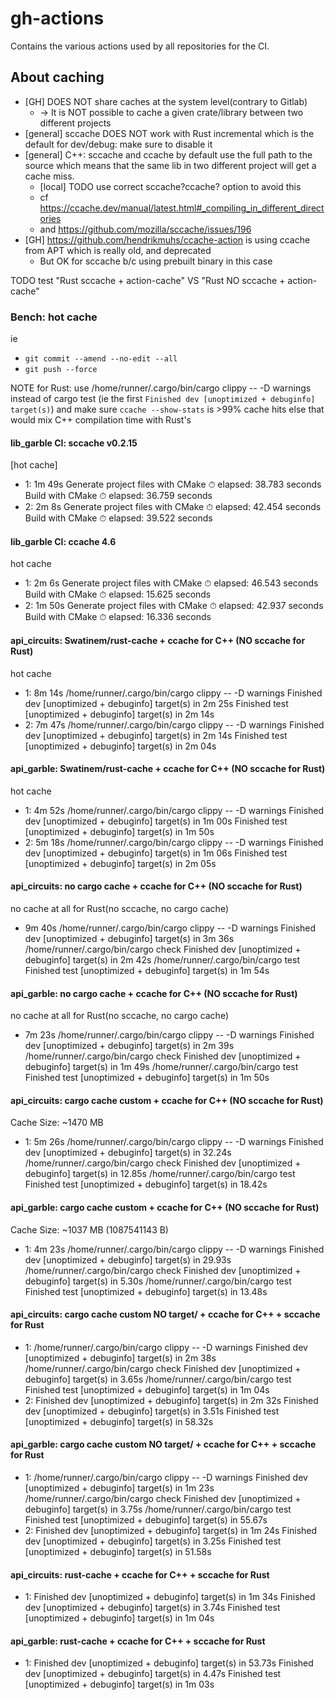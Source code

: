 # gh-actions

Contains the various actions used by all repositories for the CI.

## About caching

- [GH] DOES NOT share caches at the system level(contrary to Gitlab)
    - &rarr; It is NOT possible to cache a given crate/library between two different projects
- [general] sccache DOES NOT work with Rust incremental which is the default for dev/debug: make sure to disable it
- [general] C++: sccache and ccache by default use the full path to the source which means that the same lib in two different project will get a cache miss.
    - [local] TODO use correct sccache?ccache? option to avoid this
    - cf https://ccache.dev/manual/latest.html#_compiling_in_different_directories
    - and https://github.com/mozilla/sccache/issues/196
- [GH] https://github.com/hendrikmuhs/ccache-action is using ccache from APT which is really old, and deprecated
    - But OK for sccache b/c using prebuilt binary in this case

TODO test "Rust sccache + action-cache" VS "Rust NO sccache + action-cache"

### Bench: hot cache

ie
- `git commit --amend --no-edit --all`
- `git push --force`

NOTE for Rust: use /home/runner/.cargo/bin/cargo clippy -- -D warnings instead of cargo test (ie the first `Finished dev [unoptimized + debuginfo] target(s)`)
and make sure `ccache --show-stats` is >99% cache hits else that would mix C++ compilation time with Rust's

#### lib_garble CI: sccache v0.2.15

[hot cache]

- 1: 1m 49s
Generate project files with CMake
⏱ elapsed: 38.783 seconds
Build with CMake
⏱ elapsed: 36.759 seconds
- 2: 2m 8s
Generate project files with CMake
⏱ elapsed: 42.454 seconds
Build with CMake
⏱ elapsed: 39.522 seconds

#### lib_garble CI: ccache 4.6

hot cache

- 1:  2m 6s
Generate project files with CMake
⏱ elapsed: 46.543 seconds
Build with CMake
⏱ elapsed: 15.625 seconds
- 2:  1m 50s
Generate project files with CMake
⏱ elapsed: 42.937 seconds
Build with CMake
⏱ elapsed: 16.336 seconds

#### api_circuits: Swatinem/rust-cache + ccache for C++ (NO sccache for Rust)

hot cache

- 1: 8m 14s
/home/runner/.cargo/bin/cargo clippy -- -D warnings
Finished dev [unoptimized + debuginfo] target(s) in 2m 25s
Finished test [unoptimized + debuginfo] target(s) in 2m 14s
- 2: 7m 47s
/home/runner/.cargo/bin/cargo clippy -- -D warnings
Finished dev [unoptimized + debuginfo] target(s) in 2m 14s
Finished test [unoptimized + debuginfo] target(s) in 2m 04s

#### api_garble: Swatinem/rust-cache + ccache for C++ (NO sccache for Rust)

hot cache

- 1:  4m 52s
/home/runner/.cargo/bin/cargo clippy -- -D warnings
Finished dev [unoptimized + debuginfo] target(s) in 1m 00s
Finished test [unoptimized + debuginfo] target(s) in 1m 50s
- 2:  5m 18s
/home/runner/.cargo/bin/cargo clippy -- -D warnings
Finished dev [unoptimized + debuginfo] target(s) in 1m 06s
Finished test [unoptimized + debuginfo] target(s) in 2m 05s

#### api_circuits: no cargo cache + ccache for C++ (NO sccache for Rust)

no cache at all for Rust(no sccache, no cargo cache)

-  9m 40s
/home/runner/.cargo/bin/cargo clippy -- -D warnings
Finished dev [unoptimized + debuginfo] target(s) in 3m 36s
/home/runner/.cargo/bin/cargo check
Finished dev [unoptimized + debuginfo] target(s) in 2m 42s
/home/runner/.cargo/bin/cargo test
Finished test [unoptimized + debuginfo] target(s) in 1m 54s

#### api_garble: no cargo cache + ccache for C++ (NO sccache for Rust)

no cache at all for Rust(no sccache, no cargo cache)

- 7m 23s
/home/runner/.cargo/bin/cargo clippy -- -D warnings
Finished dev [unoptimized + debuginfo] target(s) in 2m 39s
/home/runner/.cargo/bin/cargo check
Finished dev [unoptimized + debuginfo] target(s) in 1m 49s
/home/runner/.cargo/bin/cargo test
Finished test [unoptimized + debuginfo] target(s) in 1m 50s

#### api_circuits: cargo cache custom + ccache for C++ (NO sccache for Rust)

Cache Size: ~1470 MB

- 1: 5m 26s
/home/runner/.cargo/bin/cargo clippy -- -D warnings
Finished dev [unoptimized + debuginfo] target(s) in 32.24s
/home/runner/.cargo/bin/cargo check
Finished dev [unoptimized + debuginfo] target(s) in 12.85s
/home/runner/.cargo/bin/cargo test
Finished test [unoptimized + debuginfo] target(s) in 18.42s

#### api_garble: cargo cache custom + ccache for C++ (NO sccache for Rust)

Cache Size: ~1037 MB (1087541143 B)

- 1:  4m 23s
/home/runner/.cargo/bin/cargo clippy -- -D warnings
Finished dev [unoptimized + debuginfo] target(s) in 29.93s
/home/runner/.cargo/bin/cargo check
Finished dev [unoptimized + debuginfo] target(s) in 5.30s
/home/runner/.cargo/bin/cargo test
Finished test [unoptimized + debuginfo] target(s) in 13.48s

#### api_circuits: cargo cache custom NO target/ + ccache for C++ + sccache for Rust

- 1:
/home/runner/.cargo/bin/cargo clippy -- -D warnings
Finished dev [unoptimized + debuginfo] target(s) in 2m 38s
/home/runner/.cargo/bin/cargo check
Finished dev [unoptimized + debuginfo] target(s) in 3.65s
/home/runner/.cargo/bin/cargo test
Finished test [unoptimized + debuginfo] target(s) in 1m 04s
- 2:
Finished dev [unoptimized + debuginfo] target(s) in 2m 32s
Finished dev [unoptimized + debuginfo] target(s) in 3.51s
Finished test [unoptimized + debuginfo] target(s) in 58.32s

#### api_garble: cargo cache custom NO target/ + ccache for C++ + sccache for Rust

- 1:
/home/runner/.cargo/bin/cargo clippy -- -D warnings
Finished dev [unoptimized + debuginfo] target(s) in 1m 23s
/home/runner/.cargo/bin/cargo check
Finished dev [unoptimized + debuginfo] target(s) in 3.75s
/home/runner/.cargo/bin/cargo test
Finished test [unoptimized + debuginfo] target(s) in 55.67s
- 2:
Finished dev [unoptimized + debuginfo] target(s) in 1m 24s
Finished dev [unoptimized + debuginfo] target(s) in 3.25s
Finished test [unoptimized + debuginfo] target(s) in 51.58s

#### api_circuits: rust-cache + ccache for C++ + sccache for Rust

- 1:
Finished dev [unoptimized + debuginfo] target(s) in 1m 34s
Finished dev [unoptimized + debuginfo] target(s) in 3.74s
Finished test [unoptimized + debuginfo] target(s) in 1m 04s

#### api_garble: rust-cache + ccache for C++ + sccache for Rust

- 1:
Finished dev [unoptimized + debuginfo] target(s) in 53.73s
Finished dev [unoptimized + debuginfo] target(s) in 4.47s
Finished test [unoptimized + debuginfo] target(s) in 1m 03s